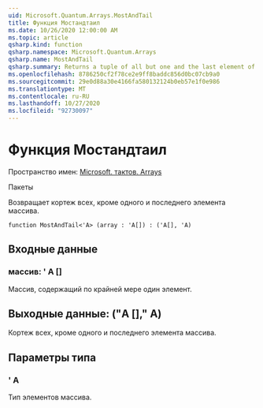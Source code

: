 ```yaml
---
uid: Microsoft.Quantum.Arrays.MostAndTail
title: Функция Мостандтаил
ms.date: 10/26/2020 12:00:00 AM
ms.topic: article
qsharp.kind: function
qsharp.namespace: Microsoft.Quantum.Arrays
qsharp.name: MostAndTail
qsharp.summary: Returns a tuple of all but one and the last element of the array.
ms.openlocfilehash: 8786250cf2f78ce2e9ff8baddc856d0bc07cb9a0
ms.sourcegitcommit: 29e0d88a30e4166fa580132124b0eb57e1f0e986
ms.translationtype: MT
ms.contentlocale: ru-RU
ms.lasthandoff: 10/27/2020
ms.locfileid: "92730097"
---
```

# <a name="mostandtail-function"></a>Функция Мостандтаил

Пространство имен: [Microsoft. тактов. Arrays](xref:Microsoft.Quantum.Arrays)

Пакеты [](https://nuget.org/packages/)


Возвращает кортеж всех, кроме одного и последнего элемента массива.

```qsharp
function MostAndTail<'A> (array : 'A[]) : ('A[], 'A)
```


## <a name="input"></a>Входные данные

### <a name="array--a"></a>массив: ' A []

Массив, содержащий по крайней мере один элемент.



## <a name="output--aa"></a>Выходные данные: ("A []," A)

Кортеж всех, кроме одного и последнего элемента массива.

## <a name="type-parameters"></a>Параметры типа

### <a name="a"></a>' A

Тип элементов массива.
